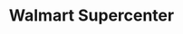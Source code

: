---
title: "Walmart Supercenter"
url: /dallas/walmart-supercenter-webb-chapel-road/
shop: Supermarkt
---